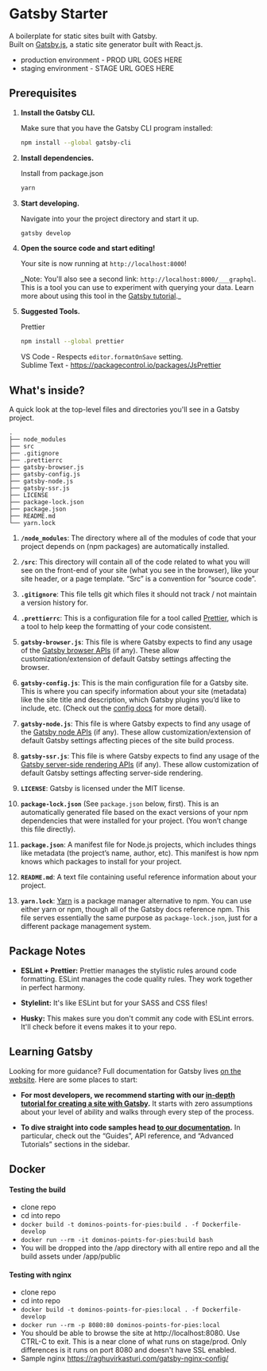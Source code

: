 # Gatsby Starter

A boilerplate for static sites built with Gatsby.\
Built on [Gatsby.js](https://www.gatsbyjs.org/), a static site generator built with React.js.

- production environment - PROD URL GOES HERE
- staging environment - STAGE URL GOES HERE

## Prerequisites

1.  **Install the Gatsby CLI.**

    Make sure that you have the Gatsby CLI program installed:

    ```sh
    npm install --global gatsby-cli
    ```

2.  **Install dependencies.**

    Install from package.json

    ```sh
    yarn
    ```

3.  **Start developing.**

    Navigate into your the project directory and start it up.

    ```sh
    gatsby develop
    ```

4.  **Open the source code and start editing!**

    Your site is now running at `http://localhost:8000`!

    \_Note: You'll also see a second link: `http://localhost:8000/___graphql`. This is a tool you can use to experiment with querying your data. Learn more about using this tool in the [Gatsby tutorial](https://www.gatsbyjs.org/tutorial/part-five/#introducing-graphiql).\_

5.  **Suggested Tools.**

    Prettier

    ```sh
    npm install --global prettier
    ```

    VS Code - Respects `editor.formatOnSave` setting.\
    Sublime Text - https://packagecontrol.io/packages/JsPrettier

## What's inside?

A quick look at the top-level files and directories you'll see in a Gatsby project.

    .
    ├── node_modules
    ├── src
    ├── .gitignore
    ├── .prettierrc
    ├── gatsby-browser.js
    ├── gatsby-config.js
    ├── gatsby-node.js
    ├── gatsby-ssr.js
    ├── LICENSE
    ├── package-lock.json
    ├── package.json
    ├── README.md
    └── yarn.lock

1.  **`/node_modules`**: The directory where all of the modules of code that your project depends on (npm packages) are automatically installed.

2.  **`/src`**: This directory will contain all of the code related to what you will see on the front-end of your site (what you see in the browser), like your site header, or a page template. “Src” is a convention for “source code”.

3.  **`.gitignore`**: This file tells git which files it should not track / not maintain a version history for.

4.  **`.prettierrc`**: This is a configuration file for a tool called [Prettier](https://prettier.io/), which is a tool to help keep the formatting of your code consistent.

5.  **`gatsby-browser.js`**: This file is where Gatsby expects to find any usage of the [Gatsby browser APIs](https://www.gatsbyjs.org/docs/browser-apis/) (if any). These allow customization/extension of default Gatsby settings affecting the browser.

6.  **`gatsby-config.js`**: This is the main configuration file for a Gatsby site. This is where you can specify information about your site (metadata) like the site title and description, which Gatsby plugins you’d like to include, etc. (Check out the [config docs](https://www.gatsbyjs.org/docs/gatsby-config/) for more detail).

7.  **`gatsby-node.js`**: This file is where Gatsby expects to find any usage of the [Gatsby node APIs](https://www.gatsbyjs.org/docs/node-apis/) (if any). These allow customization/extension of default Gatsby settings affecting pieces of the site build process.

8.  **`gatsby-ssr.js`**: This file is where Gatsby expects to find any usage of the [Gatsby server-side rendering APIs](https://www.gatsbyjs.org/docs/ssr-apis/) (if any). These allow customization of default Gatsby settings affecting server-side rendering.

9.  **`LICENSE`**: Gatsby is licensed under the MIT license.

10. **`package-lock.json`** (See `package.json` below, first). This is an automatically generated file based on the exact versions of your npm dependencies that were installed for your project. (You won’t change this file directly).

11. **`package.json`**: A manifest file for Node.js projects, which includes things like metadata (the project’s name, author, etc). This manifest is how npm knows which packages to install for your project.

12. **`README.md`**: A text file containing useful reference information about your project.

13. **`yarn.lock`**: [Yarn](https://yarnpkg.com/) is a package manager alternative to npm. You can use either yarn or npm, though all of the Gatsby docs reference npm. This file serves essentially the same purpose as `package-lock.json`, just for a different package management system.

## Package Notes

- **ESLint + Prettier:** Prettier manages the stylistic rules around code formatting. ESLint manages the code quality rules. They work together in perfect harmony.

- **Stylelint:** It's like ESLint but for your SASS and CSS files!

- **Husky:** This makes sure you don't commit any code with ESLint errors. It'll check before it evens makes it to your repo.

## Learning Gatsby

Looking for more guidance? Full documentation for Gatsby lives [on the website](https://www.gatsbyjs.org/). Here are some places to start:

- **For most developers, we recommend starting with our [in-depth tutorial for creating a site with Gatsby](https://www.gatsbyjs.org/tutorial/).** It starts with zero assumptions about your level of ability and walks through every step of the process.

- **To dive straight into code samples head [to our documentation](https://www.gatsbyjs.org/docs/).** In particular, check out the “Guides”, API reference, and “Advanced Tutorials” sections in the sidebar.

## Docker

#### Testing the build

- clone repo
- cd into repo
- `docker build -t dominos-points-for-pies:build . -f Dockerfile-develop`
- `docker run --rm -it dominos-points-for-pies:build bash`
- You will be dropped into the /app directory with all entire repo and all the build assets under /app/public

#### Testing with nginx

- clone repo
- cd into repo
- `docker build -t dominos-points-for-pies:local . -f Dockerfile-develop`
- `docker run --rm -p 8080:80 dominos-points-for-pies:local`
- You should be able to browse the site at http://localhost:8080. Use CTRL-C to exit. This is a near clone of what runs on stage/prod. Only differences is it runs on port 8080 and doesn't have SSL enabled.
- Sample nginx https://raghuvirkasturi.com/gatsby-nginx-config/
